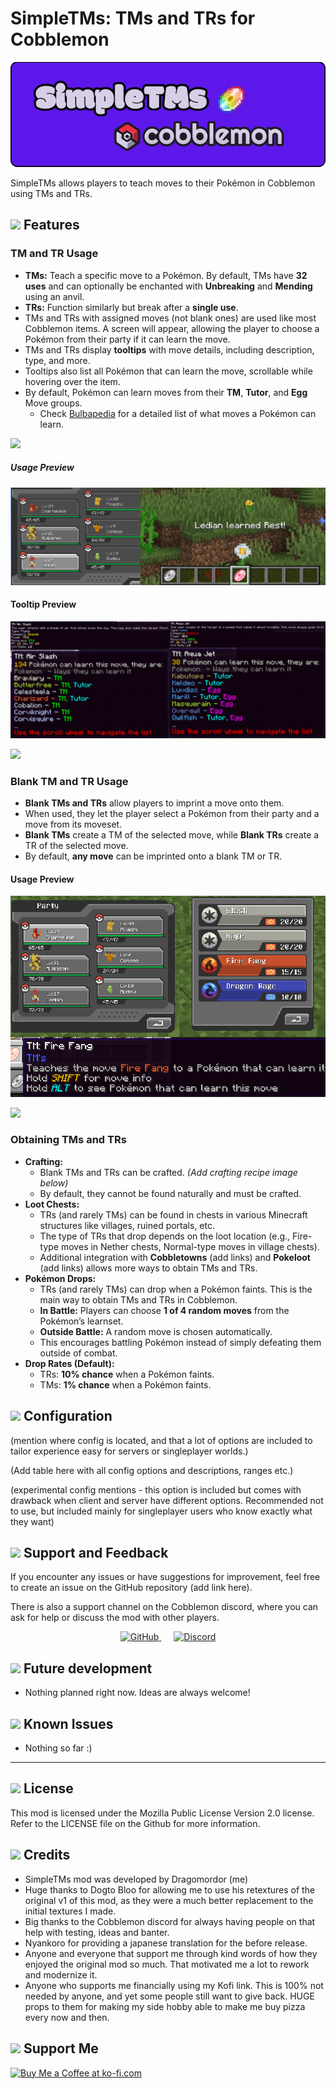 # SimpleTMs: TMs and TRs for Cobblemon

![](https://raw.githubusercontent.com/Dragomordor/SimpleTMs/refs/heads/master/utilityscripts/images/SimpleTMs.png?token=GHSAT0AAAAAAC2QW7LDH5YDL4CNFQ5K5N2AZ4TSOFQ)

SimpleTMs allows players to teach moves to their Pokémon in Cobblemon using TMs and TRs.

## ![](https://gitlab.com/cable-mc/cobblemon-assets/-/raw/master/graphics/cobblemon_icon.png?ref_type=heads) Features

### TM and TR Usage
- **TMs:** Teach a specific move to a Pokémon. By default, TMs have **32 uses** and can optionally be enchanted with **Unbreaking** and **Mending** using an anvil.
- **TRs:** Function similarly but break after a **single use**.
- TMs and TRs with assigned moves (not blank ones) are used like most Cobblemon items. A screen will appear, allowing the player to choose a Pokémon from their party if it can learn the move.
- TMs and TRs display **tooltips** with move details, including description, type, and more.
- Tooltips also list all Pokémon that can learn the move, scrollable while hovering over the item.
- By default, Pokémon can learn moves from their **TM**, **Tutor**, and **Egg** Move groups.
  - Check [Bulbapedia](https://bulbapedia.bulbagarden.net/wiki/Main_Page) for a detailed list of what moves a Pokémon can learn.

![](https://gitlab.com/cable-mc/cobblemon-assets/-/raw/master/graphics/cobblemon_divider.png?ref_type=heads)

##### Usage Preview
![](https://raw.githubusercontent.com/Dragomordor/SimpleTMs/refs/heads/master/utilityscripts/images/move_learn.png?token=GHSAT0AAAAAAC2QW7LDPZ4V2RRHAS6DJDEOZ4TTMCA)

#### Tooltip Preview
![](https://raw.githubusercontent.com/Dragomordor/SimpleTMs/refs/heads/master/utilityscripts/images/Tooltips.png?token=GHSAT0AAAAAAC2QW7LC3JO27QVQGFH7Q7U6Z4TTM3A)


![](https://gitlab.com/cable-mc/cobblemon-assets/-/raw/master/graphics/cobblemon_divider.png?ref_type=heads)


### Blank TM and TR Usage
- **Blank TMs and TRs** allow players to imprint a move onto them.
- When used, they let the player select a Pokémon from their party and a move from its moveset.
- **Blank TMs** create a TM of the selected move, while **Blank TRs** create a TR of the selected move.
- By default, **any move** can be imprinted onto a blank TM or TR.

#### Usage Preview
![](https://raw.githubusercontent.com/Dragomordor/SimpleTMs/refs/heads/master/utilityscripts/images/blank_learning.png?token=GHSAT0AAAAAAC2QW7LC3GCIGKMF3PKUH7H2Z4TTPTA)

![](https://gitlab.com/cable-mc/cobblemon-assets/-/raw/master/graphics/cobblemon_divider.png?ref_type=heads)

### Obtaining TMs and TRs
- **Crafting:**
  - Blank TMs and TRs can be crafted. *(Add crafting recipe image below)*
  - By default, they cannot be found naturally and must be crafted.
![]()
- **Loot Chests:**
  - TRs (and rarely TMs) can be found in chests in various Minecraft structures like villages, ruined portals, etc.
  - The type of TRs that drop depends on the loot location (e.g., Fire-type moves in Nether chests, Normal-type moves in village chests).
  - Additional integration with **Cobbletowns** (add links) and **Pokeloot** (add links) allows more ways to obtain TMs and TRs.
![]()
- **Pokémon Drops:**
  - TRs (and rarely TMs) can drop when a Pokémon faints. This is the main way to obtain TMs and TRs in Cobblemon.
  - **In Battle:** Players can choose **1 of 4 random moves** from the Pokémon’s learnset.
  - **Outside Battle:** A random move is chosen automatically.
  - This encourages battling Pokémon instead of simply defeating them outside of combat.
- **Drop Rates (Default):**
  - TRs: **10% chance** when a Pokémon faints.
  - TMs: **1% chance** when a Pokémon faints.
![]()

## ![](https://gitlab.com/cable-mc/cobblemon-assets/-/raw/master/graphics/cobblemon_icon.png?ref_type=heads) Configuration

(mention where config is located, and that a lot of options are included to tailor experience easy for servers or singleplayer worlds.)

(Add table here with all config options and descriptions, ranges etc.)

(experimental config mentions - this option is included but comes with drawback when client and server have different options. Recommended not to use, but included mainly for singleplayer users who know exactly what they want)


## ![](https://gitlab.com/cable-mc/cobblemon-assets/-/raw/master/graphics/cobblemon_icon.png?ref_type=heads) Support and Feedback
If you encounter any issues or have suggestions for improvement, feel free to create an issue on the GitHub repository (add link here).

There is also a support channel on the Cobblemon discord, where you can ask for help or discuss the mod with other players.

<p align="center">
  <a href="https://github.com/Dragomordor/SimpleTMs">
    <img src="https://github.githubassets.com/images/modules/logos_page/GitHub-Mark.png" alt="GitHub" width="50">
  </a>
  <a href="https://discord.com/channels/934267676354834442/1193517940067291157">
    <img src="https://gitlab.com/cable-mc/cobblemon-assets/-/raw/master/graphics/discord_button.png?ref_type=heads" alt="Discord" width="200" style="margin-left: 20px;">
  </a>
</p>


## ![](https://gitlab.com/cable-mc/cobblemon-assets/-/raw/master/graphics/cobblemon_icon.png?ref_type=heads) Future development
- Nothing planned right now. Ideas are always welcome!


## ![](https://gitlab.com/cable-mc/cobblemon-assets/-/raw/master/graphics/cobblemon_icon.png?ref_type=heads) Known Issues 
- Nothing so far :)

---

## ![](https://gitlab.com/cable-mc/cobblemon-assets/-/raw/master/graphics/cobblemon_icon.png?ref_type=heads) License
This mod is licensed under the Mozilla Public License Version 2.0 license. Refer to the LICENSE file on the Github for more information.


## ![](https://gitlab.com/cable-mc/cobblemon-assets/-/raw/master/graphics/cobblemon_icon.png?ref_type=heads) Credits

- SimpleTMs mod was developed by Dragomordor (me)
- Huge thanks to Dogto Bloo for allowing me to use his retextures of the original v1 of this mod, as they were a much better replacement to the initial textures I made.
- Big thanks to the Cobblemon discord for always having people on that help with testing, ideas and banter.
- Nyankoro for providing a japanese translation for the before release.
- Anyone and everyone that support me through kind words of how they enjoyed the original mod so much. That motivated me a lot to rework and modernize it.
- Anyone who supports me financially using my Kofi link. This is 100% not needed by anyone, and yet some people still want to give back. HUGE props to them for making my side hobby able to make me buy pizza every now and then.


## ![](https://gitlab.com/cable-mc/cobblemon-assets/-/raw/master/graphics/cobblemon_icon.png?ref_type=heads) Support Me

<a href='https://ko-fi.com/G2G119GOZS' target='_blank'><img height='36' style='border:0px;height:36px;' src='https://storage.ko-fi.com/cdn/kofi6.png?v=6' border='0' alt='Buy Me a Coffee at ko-fi.com' /></a>